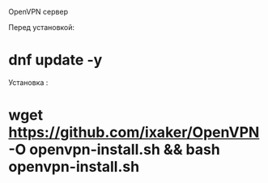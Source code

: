 OpenVPN сервер

Перед установкой:
# dnf update -y

Установка :
# wget https://github.com/ixaker/OpenVPN -O openvpn-install.sh && bash openvpn-install.sh
